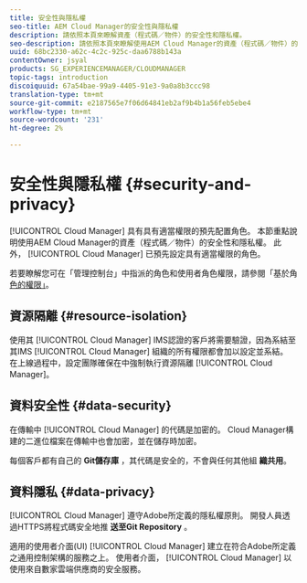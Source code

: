 ```yaml
---
title: 安全性與隱私權
seo-title: AEM Cloud Manager的安全性與隱私權
description: 請依照本頁來瞭解資產（程式碼／物件）的安全性和隱私權。
seo-description: 請依照本頁來瞭解使用AEM Cloud Manager的資產（程式碼／物件）的安全性和隱私權。
uuid: 68bc2330-a62c-4c2c-925c-daa6788b143a
contentOwner: jsyal
products: SG_EXPERIENCEMANAGER/CLOUDMANAGER
topic-tags: introduction
discoiquuid: 67a54bae-99a9-4405-91e3-9a0a8b3ccc98
translation-type: tm+mt
source-git-commit: e2187565e7f06d64841eb2af9b4b1a56feb5ebe4
workflow-type: tm+mt
source-wordcount: '231'
ht-degree: 2%

---
```



# 安全性與隱私權 {#security-and-privacy}

[!UICONTROL Cloud Manager] 具有具有適當權限的預先配置角色。 本節重點說明使用AEM Cloud Manager的資產（程式碼／物件）的安全性和隱私權。 此外， [!UICONTROL Cloud Manager] 已預先設定具有適當權限的角色。

若要瞭解您可在「管理控制台」中指派的角色和使用者角色權限，請參閱「基於角 [色的權限」](/help/using/role-based-permissions.md)。


## 資源隔離 {#resource-isolation}

使用其 [!UICONTROL Cloud Manager] IMS認證的客戶將需要驗證，因為系結至其IMS [!UICONTROL Cloud Manager] 組織的所有權限都會加以設定並系結。 在上線過程中，設定團隊確保在中強制執行資源隔離 [!UICONTROL Cloud Manager]。

## 資料安全性 {#data-security}

在傳輸中 [!UICONTROL Cloud Manager] 的代碼是加密的。 Cloud Manager構建的二進位檔案在傳輸中也會加密，並在儲存時加密。

每個客戶都有自己的 **Git儲存庫** ，其代碼是安全的，不會與任何其他組 **織共用**。

## 資料隱私 {#data-privacy}

[!UICONTROL Cloud Manager] 遵守Adobe所定義的隱私權原則。 開發人員透過HTTPS將程式碼安全地推 **送至Git Repository** 。

適用的使用者介面(UI) [!UICONTROL Cloud Manager] 建立在符合Adobe所定義之通用控制架構的服務之上。 使用者介面， [!UICONTROL Cloud Manager] 以使用來自數家雲端供應商的安全服務。
